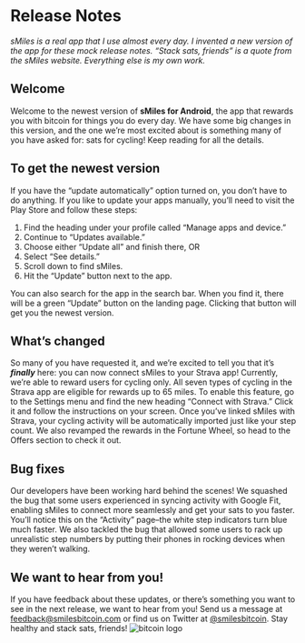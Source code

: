 # Release Notes
_sMiles is a real app that I use almost every day. I invented a new version of the app for these mock release notes. “Stack sats, friends” is a quote from the sMiles website. Everything else is my own work._

## Welcome
Welcome to the newest version of **sMiles for Android**, the app that rewards you with bitcoin for things you do every day. We have some big changes in this version, and the one we’re most excited about is something many of you have asked for: sats for cycling! Keep reading for all the details.

## To get the newest version
If you have the “update automatically” option turned on, you don’t have to do anything. If you like to update your apps manually, you’ll need to visit the Play Store and follow these steps: 
1. Find the heading under your profile called “Manage apps and device.” 
2. Continue to “Updates available.”
3. Choose either “Update all” and finish there, OR
4. Select “See details.” 
5. Scroll down to find sMiles.
6. Hit the “Update” button next to the app.

You can also search for the app in the search bar. When you find it, there will be a green “Update” button on the landing page. Clicking that button will get you the newest version.

## What’s changed
So many of you have requested it, and we’re excited to tell you that it’s **_finally_** here: you can now connect sMiles to your Strava app! Currently, we’re able to reward users for cycling only. All seven types of cycling in the Strava app are eligible for rewards up to 65 miles. To enable this feature, go to the Settings menu and find the new heading “Connect with Strava.” Click it and follow the instructions on your screen. Once you’ve linked sMiles with Strava, your cycling activity will be automatically imported just like your step count. We also revamped the rewards in the Fortune Wheel, so head to the Offers section to check it out. 

## Bug fixes
Our developers have been working hard behind the scenes! We squashed the bug that some users experienced in syncing activity with Google Fit, enabling sMiles to connect more seamlessly and get your sats to you faster. You’ll notice this on the “Activity” page–the white step indicators turn blue much faster. We also tackled the bug that allowed some users to rack up unrealistic step numbers by putting their phones in rocking devices when they weren’t walking.

## We want to hear from you!
If you have feedback about these updates, or there’s something you want to see in the next release, we want to hear from you! Send us a message at [feedback@smilesbitcoin.com](mailto:feedback@smilesbitcoin.com) or find us on Twitter at [@smilesbitcoin](https://twitter.com/smilesbitcoin). Stay healthy and stack sats, friends!
![bitcoin logo](https://upload.wikimedia.org/wikipedia/commons/thumb/4/46/Bitcoin.svg/1200px-Bitcoin.svg.png)
